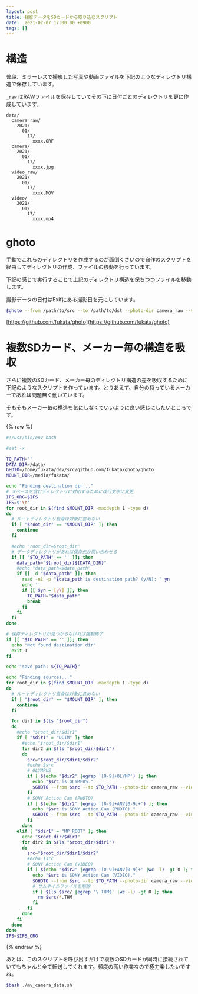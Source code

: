 ```yaml
---
layout: post
title: 撮影データをSDカードから取り込むスクリプト 
date:  2021-02-07 17:00:00 +0900
tags: []
---
```


# 構造 

普段、ミラーレスで撮影した写真や動画ファイルを下記のようなディレクトリ構造で保存しています。

`_raw` はRAWファイルを保存していてその下に日付ごとのディレクトリを更に作成しています。

```
data/
  camera_raw/
    2021/
      01/
        17/
          xxxx.ORF
  camera/
    2021/
      01/
        17/
          xxxx.jpg
  video_raw/
    2021/
      01/
        17/
          xxxx.MOV
  video/
    2021/
      01/
        17/
          xxxx.mp4
```

# ghoto

手動でこれらのディレクトリを作成するのが面倒くさいので自作のスクリプトを経由してディレクトリの作成、ファイルの移動を行っています。

下記の感じで実行することで上記のディレクトリ構造を保ちつつファイルを移動します。

撮影データの日付はExifにある撮影日を元にしています。

```bash
$ghoto --from /path/to/src --to /path/to/dst --photo-dir camera_raw --video-dir video_raw --concurrency 10 --recursive --force
```

[https://github.com/fukata/ghoto](https://github.com/fukata/ghoto)

# 複数SDカード、メーカー毎の構造を吸収

さらに複数のSDカード、メーカー毎のディレクトリ構造の差を吸収するために下記のようなスクリプトを作っています。とりあえず、自分の持っているメーカーであれば問題無く動いています。

そもそもメーカー毎の構造を気にしなくていいように良い感じにしたいところです。

{% raw %}
```bash
#!/usr/bin/env bash

#set -x

TO_PATH=''
DATA_DIR=/data/
GHOTO=/home/fukata/dev/src/github.com/fukata/ghoto/ghoto
MOUNT_DIR=/media/fukata/

echo "Finding destination dir..."
# スペースを含むディレクトリに対応するために改行文字に変更
IFS_ORG=$IFS
IFS=$'\n'
for root_dir in $(find $MOUNT_DIR -maxdepth 1 -type d)
do
  # ルートディレクトリ自身は対象に含めない
  if [ "$root_dir" == "$MOUNT_DIR" ]; then
    continue
  fi

  #echo "root_dir=$root_dir"
  # データディレクトリがあれば保存先か問い合わせる
  if [[ "$TO_PATH" == '' ]]; then
    data_path="${root_dir}${DATA_DIR}"
    #echo "data_path=$data_path"
    if [[ -d "$data_path" ]]; then
      read -n1 -p "$data_path is destination path? (y/N): " yn
      echo ''
      if [[ $yn = [yY] ]]; then
        TO_PATH="$data_path"
        break
      fi
    fi
  fi
done

# 保存ディレクトリが見つからなければ強制終了
if [[ "$TO_PATH" == '' ]]; then
  echo "Not found destination dir"
  exit 1
fi

echo "save path: ${TO_PATH}"

echo "Finding sources..."
for root_dir in $(find $MOUNT_DIR -maxdepth 1 -type d)
do
  # ルートディレクトリ自身は対象に含めない
  if [ "$root_dir" == "$MOUNT_DIR" ]; then
    continue
  fi

  for dir1 in $(ls "$root_dir")
  do
    #echo "$root_dir/$dir1"
    if [ "$dir1" = "DCIM" ]; then
      #echo "$root_dir/$dir1"
      for dir2 in $(ls "$root_dir/$dir1")
      do
        src="$root_dir/$dir1/$dir2"
        #echo $src
        # OLYMPUS
        if [ $(echo "$dir2" |egrep '[0-9]+OLYMP') ]; then
          echo "$src is OLYMPUS."
          $GHOTO --from $src --to $TO_PATH --photo-dir camera_raw --video-dir video_raw --concurrency 10 --recursive --force
        fi
        # SONY Action Cam (PHOTO)
        if [ $(echo "$dir2" |egrep '[0-9]+ANV[0-9]+') ]; then
          echo "$src is SONY Action Cam (PHOTO)."
          $GHOTO --from $src --to $TO_PATH --photo-dir camera_raw --video-dir video_raw --concurrency 10 --recursive --force
        fi
      done
    elif [ "$dir1" = "MP_ROOT" ]; then
      echo "$root_dir/$dir1"
      for dir2 in $(ls "$root_dir/$dir1")
      do
        src="$root_dir/$dir1/$dir2"
        #echo $src
        # SONY Action Cam (VIDEO)
        if [ $(echo "$dir2" |egrep '[0-9]+ANV[0-9]+' |wc -l) -gt 0 ]; then
          echo "$src is SONY Action Cam (VIDEO)."
          $GHOTO --from $src --to $TO_PATH --photo-dir camera_raw --video-dir video_raw --concurrency 10 --recursive --force
          # サムネイルファイルを削除
          if [ $(ls $src/ |egrep '\.THM$' |wc -l) -gt 0 ]; then
            rm $src/*.THM
          fi
        fi
      done
    fi
  done
done
IFS=$IFS_ORG
```
{% endraw %}

あとは、このスクリプトを呼び出すだけで複数のSDカードが同時に接続されていてもちゃんと全て転送してくれます。頻度の高い作業なので極力楽したいですね。

```bash
$bash ./mv_camera_data.sh
```